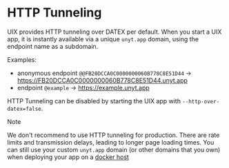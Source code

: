 # HTTP Tunneling

UIX provides HTTP tunneling over DATEX per default.
When you start a UIX app, it is instantly available via a unique `unyt.app` domain,
using the endpoint name as a subdomain.

Examples:
 * anonymous endpoint `@@FB20DCCA0C0000000060B778C8E51D44` -> https://FB20DCCA0C0000000060B778C8E51D44.unyt.app
 * endpoint `@example` -> https://example.unyt.app

HTTP Tunneling can be disabled by starting the UIX app with `--http-over-datex=false`.


> [!NOTE]
> We don't recommend to use HTTP tunneling for production.
> There are rate limits and transmission delays, leading to longer page
> loading times.
> You can still use your custom `unyt.app` domain (or other domains that you own)
> when deploying your app on a [docker host](./11%20Deployment.md#remote-docker-hosts)
